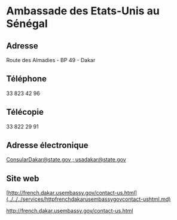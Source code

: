 # Ambassade des Etats-Unis au Sénégal

**Adresse**
-----------

Route des Almadies - BP 49 - Dakar

**Téléphone**
-------------

33 823 42 96

**Télécopie**
-------------

33 822 29 91

**Adresse électronique**
------------------------

[ConsularDakar@state.gov ; usadakar@state.gov](../../../services/consulardakarstategov-usadakarstategov.md)

**Site web**
------------

[http://french.dakar.usembassy.gov/contact-us.html](../../../services/httpfrenchdakarusembassygovcontact-ushtml.md)

http://french.dakar.usembassy.gov/contact-us.html